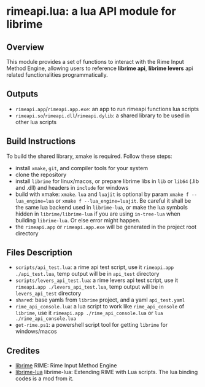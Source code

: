 # rimeapi.lua: a lua API module for librime

## Overview
This module provides a set of functions to interact with the Rime Input Method Engine, allowing users to reference **librime api**, **librime levers** api related functionalities programmatically.

## Outputs

- `rimeapi.app`/`rimeapi.app.exe`: an app to run rimeapi functions lua scripts
- `rimeapi.so`/`rimeapi.dll`/`rimeapi.dylib`: a shared library to be used in other lua scripts

## Build Instructions
To build the shared library, xmake is required. Follow these steps:

- install `xmake`, `git`, and compiler tools for your system
- clone the repository
- install `librime` for linux/macos, or prepare librime libs in `lib` or `lib64` (.lib and .dll) and headers in `include` for windows
- build with xmake: `xmake`. `lua` and `luajit` is optional by param `xmake f --lua_engine=lua` or `xmake f --lua_engine=luajit`. Be careful it shall be the same lua backend used in `librime-lua`, or make the lua symbols hidden in `librime/librime-lua` if you are using `in-tree-lua` when building `librime-lua`. Or else error might happen.
- the `rimeapi.app` or `rimeapi.app.exe` will be generated in the project root directory

## Files Description

- `scripts/api_test.lua`: a rime api test script, use it `rimeapi.app ./api_test.lua`, temp output will be in `api_test` directory
- `scripts/levers_api_test.lua`: a rime levers api test script, use it `rimeapi.app ./levers_api_test.lua`, temp output will be in `levers_api_test` directory
- `shared`: base yamls from `librime` project, and a yaml `api_test.yaml`
- `rime_api_console.lua`: a lua script to work like `rime_api_console` of `librime`, use it `rimeapi.app ./rime_api_console.lua` or `lua ./rime_api_console.lua`
- `get-rime.ps1`: a powershell script tool for getting `librime` for windows/macos

## Credites

- [librime](https://github.com/rime/librime) RIME: Rime Input Method Engine
- [librime-lua](https://github.com/hchunhui/librime-lua) librime-lua: Extending RIME with Lua scripts. The lua binding codes is a mod from it.
